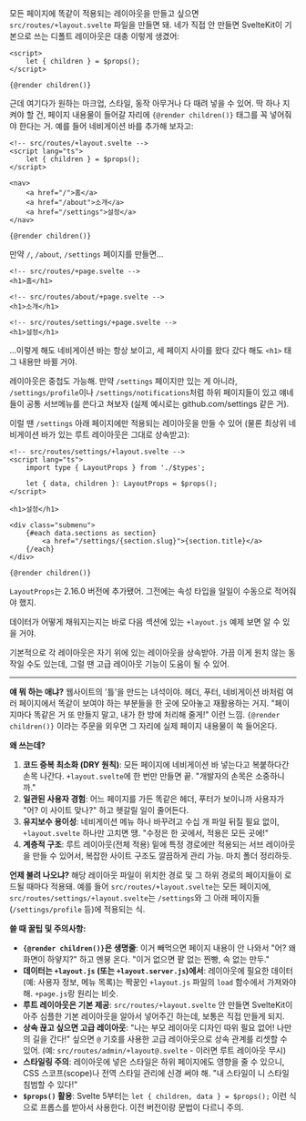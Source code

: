 모든 페이지에 똑같이 적용되는 레이아웃을 만들고 싶으면 `src/routes/+layout.svelte` 파일을 만들면 돼. 네가 직접 안 만들면 SvelteKit이 기본으로 쓰는 디폴트 레이아웃은 대충 이렇게 생겼어:

```svelte
<script>
	let { children } = $props();
</script>

{@render children()}
```

근데 여기다가 원하는 마크업, 스타일, 동작 아무거나 다 때려 넣을 수 있어. 딱 하나 지켜야 할 건, 페이지 내용물이 들어갈 자리에 `{@render children()}` 태그를 꼭 넣어줘야 한다는 거. 예를 들어 네비게이션 바를 추가해 보자고:

```svelte
<!-- src/routes/+layout.svelte -->
<script lang="ts">
	let { children } = $props();
</script>

<nav>
	<a href="/">홈</a>
	<a href="/about">소개</a>
	<a href="/settings">설정</a>
</nav>

{@render children()}
```

만약 `/`, `/about`, `/settings` 페이지를 만들면...

```svelte
<!-- src/routes/+page.svelte -->
<h1>홈</h1>
```

```svelte
<!-- src/routes/about/+page.svelte -->
<h1>소개</h1>
```

```svelte
<!-- src/routes/settings/+page.svelte -->
<h1>설정</h1>
```

...이렇게 해도 네비게이션 바는 항상 보이고, 세 페이지 사이를 왔다 갔다 해도 `<h1>` 태그 내용만 바뀔 거야.

레이아웃은 중첩도 가능해. 만약 `/settings` 페이지만 있는 게 아니라, `/settings/profile`이나 `/settings/notifications`처럼 하위 페이지들이 있고 얘네들이 공통 서브메뉴를 쓴다고 쳐보자 (실제 예시로는 github.com/settings 같은 거).

이럴 땐 `/settings` 아래 페이지에만 적용되는 레이아웃을 만들 수 있어 (물론 최상위 네비게이션 바가 있는 루트 레이아웃은 그대로 상속받고):

```svelte
<!-- src/routes/settings/+layout.svelte -->
<script lang="ts">
	import type { LayoutProps } from './$types';

	let { data, children }: LayoutProps = $props();
</script>

<h1>설정</h1>

<div class="submenu">
	{#each data.sections as section}
		<a href="/settings/{section.slug}">{section.title}</a>
	{/each}
</div>

{@render children()}
```

`LayoutProps`는 2.16.0 버전에 추가됐어. 그전에는 속성 타입을 일일이 수동으로 적어줘야 했지.

데이터가 어떻게 채워지는지는 바로 다음 섹션에 있는 `+layout.js` 예제 보면 알 수 있을 거야.

기본적으로 각 레이아웃은 자기 위에 있는 레이아웃을 상속받아. 가끔 이게 원치 않는 동작일 수도 있는데, 그럴 땐 고급 레이아웃 기능이 도움이 될 수 있어.

---

**얘 뭐 하는 애냐?**
웹사이트의 '틀'을 만드는 녀석이야. 헤더, 푸터, 네비게이션 바처럼 여러 페이지에서 똑같이 보여야 하는 부분들을 한 곳에 모아놓고 재활용하는 거지. "페이지마다 똑같은 거 또 만들지 말고, 내가 한 방에 처리해 줄게!" 이런 느낌. `{@render children()}` 이라는 주문을 외우면 그 자리에 실제 페이지 내용물이 쏙 들어온다.

**왜 쓰는데?**
1.  **코드 중복 최소화 (DRY 원칙)**: 모든 페이지에 네비게이션 바 넣는다고 복붙하다간 손목 나간다. `+layout.svelte`에 한 번만 만들면 끝. "개발자의 손목은 소중하니까."
2.  **일관된 사용자 경험**: 어느 페이지를 가든 똑같은 헤더, 푸터가 보이니까 사용자가 "어? 이 사이트 맞나?" 하고 헷갈릴 일이 줄어든다.
3.  **유지보수 용이성**: 네비게이션 메뉴 하나 바꾸려고 수십 개 파일 뒤질 필요 없이, `+layout.svelte` 하나만 고치면 땡. "수정은 한 곳에서, 적용은 모든 곳에!"
4.  **계층적 구조**: 루트 레이아웃(전체 적용) 밑에 특정 경로에만 적용되는 서브 레이아웃을 만들 수 있어서, 복잡한 사이트 구조도 깔끔하게 관리 가능. 마치 폴더 정리하듯.

**언제 불려 나오냐?**
해당 레이아웃 파일이 위치한 경로 및 그 하위 경로의 페이지들이 로드될 때마다 적용돼. 예를 들어 `src/routes/+layout.svelte`는 모든 페이지에, `src/routes/settings/+layout.svelte`는 `/settings`와 그 아래 페이지들 (`/settings/profile` 등)에 적용되는 식.

**쓸 때 꿀팁 및 주의사항:**
*   **`{@render children()}`은 생명줄**: 이거 빼먹으면 페이지 내용이 안 나와서 "어? 왜 화면이 하얗지?" 하고 멘붕 온다. "이거 없으면 팥 없는 찐빵, 속 없는 만두."
*   **데이터는 `+layout.js` (또는 `+layout.server.js`)에서**: 레이아웃에 필요한 데이터(예: 사용자 정보, 메뉴 목록)는 짝꿍인 `+layout.js` 파일의 `load` 함수에서 가져와야 해. `+page.js`랑 원리는 비슷.
*   **루트 레이아웃은 기본 제공**: `src/routes/+layout.svelte` 안 만들면 SvelteKit이 아주 심플한 기본 레이아웃을 알아서 넣어주긴 하는데, 보통은 직접 만들게 되지.
*   **상속 끊고 싶으면 고급 레이아웃**: "나는 부모 레이아웃 디자인 따위 필요 없어! 나만의 길을 간다!" 싶으면 `@` 기호를 사용한 고급 레이아웃으로 상속 관계를 리셋할 수 있어. (예: `src/routes/admin/+layout@.svelte` - 이러면 루트 레이아웃 무시)
*   **스타일링 주의**: 레이아웃에 넣은 스타일은 하위 페이지에도 영향을 줄 수 있으니, CSS 스코프(scope)나 전역 스타일 관리에 신경 써야 해. "내 스타일이 니 스타일 침범할 수 있다!"
*   **`$props()` 활용**: Svelte 5부터는 `let { children, data } = $props();` 이런 식으로 프롭스를 받아서 사용한다. 이전 버전이랑 문법이 다르니 주의.